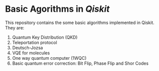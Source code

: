 # Basic Agorithms in _Qiskit_

This repository contains the some basic algorithms implemented in Qiskit. They are:

1. Quantum Key Distribution (QKD)
2. Teleportation protocol
3. Deutsch-Jozsa
4. VQE for molecules
5. One way quantum computer (1WQC)
6. Basic quantum error correction: Bit Flip, Phase Flip and Shor Codes

